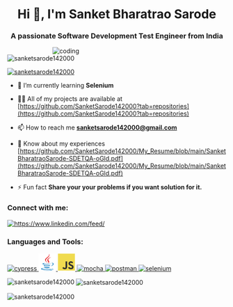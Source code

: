 <h1 align="center">Hi 👋, I'm Sanket Bharatrao Sarode</h1>
<h3 align="center">A passionate Software Development Test Engineer from India</h3>
<img align="right" alt="coding" width="400 src"https://www.google.com/imgres?q=animated%20thinking%20coding%20gif&imgurl=https%3A%2F%2Fcamo.githubusercontent.com%2F4d9f5ecceb711eec6e2018f38a5677dc657c9738d4a65ba3b928c41c0a45b439%2F68747470733a2f2f6d69726f2e6d656469756d2e636f6d2f6d61782f313336302f302a37513379765349765f7430696f4a2d5a2e676966&imgrefurl=https%3A%2F%2Fgithub.com%2Frudrabarad%2FGifs&docid=CJdgcKdcN0j58M&tbnid=zhjSEq0Xd_DH7M&vet=12ahUKEwi-0-ORlfqJAxXEumMGHRyJK2oQM3oECDEQAA..i&w=680&h=428&hcb=2&ved=2ahUKEwi-0-ORlfqJAxXEumMGHRyJK2oQM3oECDEQAA">

<p align="left"> <img src="https://komarev.com/ghpvc/?username=sanketsarode142000&label=Profile%20views&color=0e75b6&style=flat" alt="sanketsarode142000" /> </p>

<p align="left"> <a href="https://github.com/ryo-ma/github-profile-trophy"><img src="https://github-profile-trophy.vercel.app/?username=sanketsarode142000" alt="sanketsarode142000" /></a> </p>

- 🌱 I’m currently learning **Selenium**

- 👨‍💻 All of my projects are available at [https://github.com/SanketSarode142000?tab=repositories](https://github.com/SanketSarode142000?tab=repositories)

- 📫 How to reach me **sanketsarode142000@gmail.com**

- 📄 Know about my experiences [https://github.com/SanketSarode142000/My_Resume/blob/main/SanketBharatraoSarode-SDETQA-oGld.pdf](https://github.com/SanketSarode142000/My_Resume/blob/main/SanketBharatraoSarode-SDETQA-oGld.pdf)

- ⚡ Fun fact **Share your your problems if you want solution for it.**

<h3 align="left">Connect with me:</h3>
<p align="left">
<a href="https://linkedin.com/in/https://www.linkedin.com/feed/" target="blank"><img align="center" src="https://raw.githubusercontent.com/rahuldkjain/github-profile-readme-generator/master/src/images/icons/Social/linked-in-alt.svg" alt="https://www.linkedin.com/feed/" height="30" width="40" /></a>
</p>

<h3 align="left">Languages and Tools:</h3>
<p align="left"> <a href="https://www.cypress.io" target="_blank" rel="noreferrer"> <img src="https://raw.githubusercontent.com/simple-icons/simple-icons/6e46ec1fc23b60c8fd0d2f2ff46db82e16dbd75f/icons/cypress.svg" alt="cypress" width="40" height="40"/> </a> <a href="https://www.java.com" target="_blank" rel="noreferrer"> <img src="https://raw.githubusercontent.com/devicons/devicon/master/icons/java/java-original.svg" alt="java" width="40" height="40"/> </a> <a href="https://developer.mozilla.org/en-US/docs/Web/JavaScript" target="_blank" rel="noreferrer"> <img src="https://raw.githubusercontent.com/devicons/devicon/master/icons/javascript/javascript-original.svg" alt="javascript" width="40" height="40"/> </a> <a href="https://mochajs.org" target="_blank" rel="noreferrer"> <img src="https://www.vectorlogo.zone/logos/mochajs/mochajs-icon.svg" alt="mocha" width="40" height="40"/> </a> <a href="https://postman.com" target="_blank" rel="noreferrer"> <img src="https://www.vectorlogo.zone/logos/getpostman/getpostman-icon.svg" alt="postman" width="40" height="40"/> </a> <a href="https://www.selenium.dev" target="_blank" rel="noreferrer"> <img src="https://raw.githubusercontent.com/detain/svg-logos/780f25886640cef088af994181646db2f6b1a3f8/svg/selenium-logo.svg" alt="selenium" width="40" height="40"/> </a> </p>

<p><img align="left" src="https://github-readme-stats.vercel.app/api/top-langs?username=sanketsarode142000&show_icons=true&locale=en&layout=compact" alt="sanketsarode142000" /></p>

<p>&nbsp;<img align="center" src="https://github-readme-stats.vercel.app/api?username=sanketsarode142000&show_icons=true&locale=en" alt="sanketsarode142000" /></p>

<p><img align="center" src="https://github-readme-streak-stats.herokuapp.com/?user=sanketsarode142000&" alt="sanketsarode142000" /></p>
